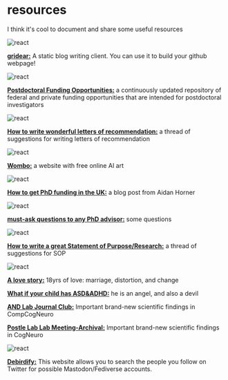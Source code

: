 # resources
I think it's cool to document and share some useful resources

![react](https://img.shields.io/badge/2022/10/06-FEBEB0?style=for-the-badge&logo=&labelColor=3D5A5B) 

**[gridear:](https://github.com/getgridea/gridea)** A static blog writing client. You can use it to build your github webpage!

![react](https://img.shields.io/badge/2022/10/17-FEBEB0?style=for-the-badge&logo=&labelColor=3D5A5B) 

**[Postdoctoral Funding Opportunities:](https://research.jhu.edu/rdt/funding-opportunities/postdoctoral/)** a continuously updated repository of federal and private funding opportunities that are intended for postdoctoral investigators

![react](https://img.shields.io/badge/2022/10/18-FEBEB0?style=for-the-badge&logo=&labelColor=3D5A5B) 

**[How to write wonderful letters of recommendation:](https://twitter.com/astroarianna/status/1582039372282486786?s=20)** a thread of suggestions for writing letters of recommendation

![react](https://img.shields.io/badge/2022/10/19-FEBEB0?style=for-the-badge&logo=&labelColor=3D5A5B) 

**[Wombo:](https://www.wombo.art/create)** a website with free online AI art

![react](https://img.shields.io/badge/2022/10/20-FEBEB0?style=for-the-badge&logo=&labelColor=3D5A5B) 

**[How to get PhD funding in the UK:](https://aidanhorner.blogspot.com/2022/10/how-to-get-phd-funding-in-uk.html)** a blog post from Aidan Horner

![react](https://img.shields.io/badge/2022/10/25-FEBEB0?style=for-the-badge&logo=&labelColor=3D5A5B) 

**[must-ask questions to any PhD advisor:](https://twitter.com/Michelle_Heck1/status/1584247043484454913)** some questions

![react](https://img.shields.io/badge/2022/10/28-FEBEB0?style=for-the-badge&logo=&labelColor=3D5A5B) 

**[How to write a great Statement of Purpose/Research:](https://twitter.com/RomanFeiman/status/1585700225280528385)** a thread of suggestions for SOP

![react](https://img.shields.io/badge/2022/11/03-FEBEB0?style=for-the-badge&logo=&labelColor=3D5A5B) 

**[A love story:](https://www.cc98.org/topic/5452739/1#1)** 18yrs of love: marriage, distortion, and change

**[What if your child has ASD&ADHD:](https://bytedance.feishu.cn/docs/doccnfT03fFmxgPIe48CjVJQnZg#j2Jv3j)** he is an angel, and also a devil

**[AND Lab Journal Club:](https://github.com/andlab-um/JC-Workshops/blob/main/Lab%20Journal%20Club.md)** Important brand-new scientific findings in CompCogNeuro

**[Postle Lab Lab Meeting-Archival:](https://postlab.psych.wisc.edu/teaching/)** Important brand-new scientific findings in CogNeuro

![react](https://img.shields.io/badge/2022/11/06-FEBEB0?style=for-the-badge&logo=&labelColor=3D5A5B) 

**[Debirdify:](pruvisto.org/debirdify/)** This website allows you to search the people you follow on Twitter for possible Mastodon/Fediverse accounts.

